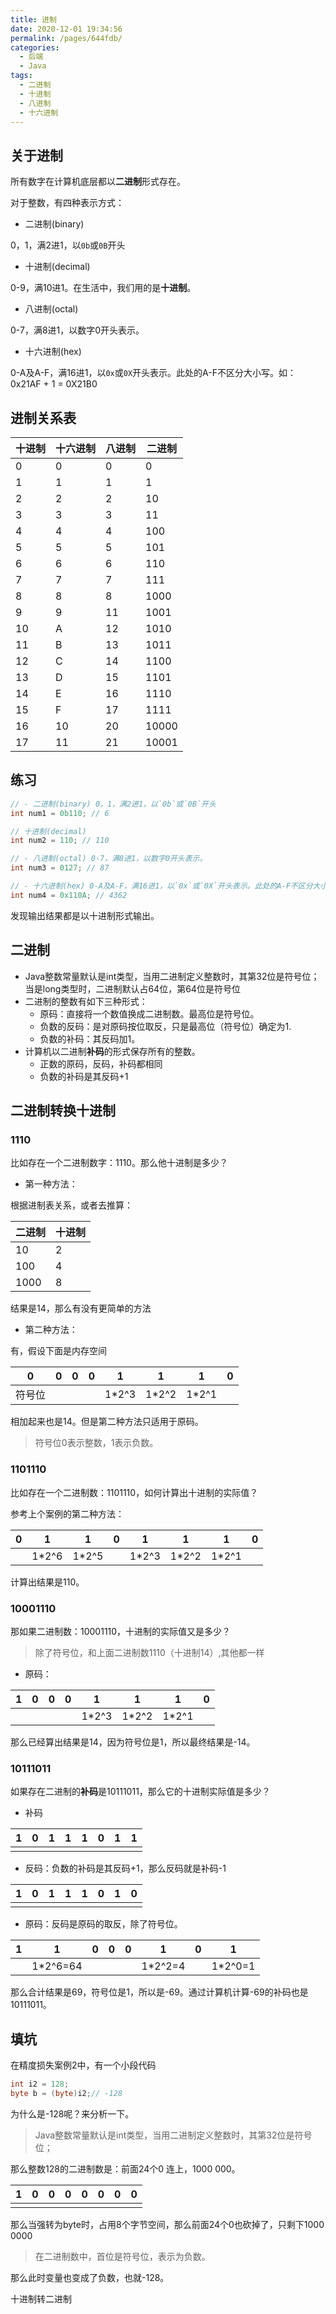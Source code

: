 ```yaml
---
title: 进制
date: 2020-12-01 19:34:56
permalink: /pages/644fdb/
categories: 
  - 后端
  - Java
tags: 
  - 二进制
  - 十进制
  - 八进制
  - 十六进制
---
```




## 关于进制

所有数字在计算机底层都以**二进制**形式存在。



对于整数，有四种表示方式：

- 二进制(binary)

0，1，满2进1，以`0b`或`0B`开头

- 十进制(decimal)

0-9，满10进1。在生活中，我们用的是**十进制**。

- 八进制(octal)

0-7，满8进1，以数字0开头表示。

- 十六进制(hex)

0-A及A-F，满16进1，以`0x`或`0X`开头表示。此处的A-F不区分大小写。如：0x21AF + 1 = 0X21B0



## 进制关系表

| 十进制 | 十六进制 | 八进制 | 二进制 |
| ------ | -------- | ------ | ------ |
| 0      | 0        | 0      | 0      |
| 1      | 1        | 1      | 1      |
| 2      | 2        | 2      | 10     |
| 3      | 3        | 3      | 11     |
| 4      | 4        | 4      | 100    |
| 5      | 5        | 5      | 101    |
| 6      | 6        | 6      | 110    |
| 7      | 7        | 7      | 111    |
| 8      | 8        | 8      | 1000   |
| 9      | 9        | 11     | 1001   |
| 10     | A        | 12     | 1010   |
| 11     | B        | 13     | 1011   |
| 12     | C        | 14     | 1100   |
| 13     | D        | 15     | 1101   |
| 14     | E        | 16     | 1110   |
| 15     | F        | 17     | 1111   |
| 16     | 10       | 20     | 10000  |
| 17     | 11       | 21     | 10001  |



## 练习

~~~java
// - 二进制(binary) 0，1，满2进1，以`0b`或`0B`开头
int num1 = 0b110; // 6

// 十进制(decimal)
int num2 = 110; // 110

// - 八进制(octal) 0-7，满8进1，以数字0开头表示。
int num3 = 0127; // 87

// - 十六进制(hex) 0-A及A-F，满16进1，以`0x`或`0X`开头表示。此处的A-F不区分大小写。
int num4 = 0x110A; // 4362
~~~

发现输出结果都是以十进制形式输出。





## 二进制

- Java整数常量默认是int类型，当用二进制定义整数时，其第32位是符号位；当是long类型时，二进制默认占64位，第64位是符号位
- 二进制的整数有如下三种形式：
  - 原码：直接将一个数值换成二进制数。最高位是符号位。
  - 负数的反码：是对原码按位取反，只是最高位（符号位）确定为1.
  - 负数的补码：其反码加1。
- 计算机以二进制**补码**的形式保存所有的整数。
  - 正数的原码，反码，补码都相同
  - 负数的补码是其反码+1





## 二进制转换十进制

### 1110

比如存在一个二进制数字：1110。那么他十进制是多少？

- 第一种方法：

根据进制表关系，或者去推算：

| 二进制 | 十进制 |
| ------ | ------ |
| 10     | 2      |
| 100    | 4      |
| 1000   | 8      |

结果是14，那么有没有更简单的方法

- 第二种方法：

有，假设下面是内存空间

| 0      | 0    | 0    | 0    | 1     | 1     | 1     | 0    |
| ------ | ---- | ---- | ---- | ----- | ----- | ----- | ---- |
| 符号位 |      |      |      | 1*2^3 | 1*2^2 | 1*2^1 |      |

相加起来也是14。但是第二种方法只适用于原码。

> 符号位0表示整数，1表示负数。



### 1101110

比如存在一个二进制数：1101110，如何计算出十进制的实际值？

参考上个案例的第二种方法：

| 0    | 1     | 1     | 0    | 1     | 1     | 1     | 0    |
| ---- | ----- | ----- | ---- | ----- | ----- | ----- | ---- |
|      | 1*2^6 | 1*2^5 |      | 1*2^3 | 1*2^2 | 1*2^1 |      |

计算出结果是110。





### 10001110

那如果二进制数：10001110，十进制的实际值又是多少？

> 除了符号位，和上面二进制数1110（十进制14）,其他都一样

- 原码：


| 1    | 0    | 0    | 0    | 1     | 1     | 1     | 0    |
| ---- | ---- | ---- | ---- | ----- | ----- | ----- | ---- |
|      |      |      |      | 1*2^3 | 1*2^2 | 1*2^1 |      |

那么已经算出结果是14，因为符号位是1，所以最终结果是-14。





### 10111011

如果存在二进制的**补码**是10111011，那么它的十进制实际值是多少？

- 补码

| 1    | 0    | 1    | 1    | 1    | 0    | 1    | 1    |
| ---- | ---- | ---- | ---- | ---- | ---- | ---- | ---- |
|      |      |      |      |      |      |      |      |

- 反码：负数的补码是其反码+1，那么反码就是补码-1

| 1    | 0    | 1    | 1    | 1    | 0    | 1    | 0    |
| ---- | ---- | ---- | ---- | ---- | ---- | ---- | ---- |
|      |      |      |      |      |      |      |      |

- 原码：反码是原码的取反，除了符号位。

| 1    | 1        | 0    | 0    | 0    | 1       | 0    | 1       |
| ---- | -------- | ---- | ---- | ---- | ------- | ---- | ------- |
|      | 1*2^6=64 |      |      |      | 1*2^2=4 |      | 1*2^0=1 |

那么合计结果是69，符号位是1，所以是-69。通过计算机计算-69的补码也是10111011。



## 填坑

在精度损失案例2中，有一个小段代码

~~~java
int i2 = 128;
byte b = (byte)i2;// -128
~~~

为什么是-128呢？来分析一下。

> Java整数常量默认是int类型，当用二进制定义整数时，其第32位是符号位；

那么整数128的二进制数是：前面24个0 连上，1000 000。

| 1    | 0    | 0    | 0    | 0    | 0    | 0    | 0    |
| ---- | ---- | ---- | ---- | ---- | ---- | ---- | ---- |
|      |      |      |      |      |      |      |      |

那么当强转为byte时，占用8个字节空间，那么前面24个0也砍掉了，只剩下1000 0000



> 在二进制数中，首位是符号位，表示为负数。

那么此时变量也变成了负数，也就-128。



十进制转二进制